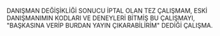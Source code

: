 DANIŞMAN DEĞİŞİKLİĞİ SONUCU İPTAL OLAN TEZ ÇALIŞMAM, ESKİ DANIŞMANIMIN KODLARI VE DENEYLERİ BİTMİŞ BU ÇALIŞMAYI, "BAŞKASINA VERİP BURDAN YAYIN ÇIKARABİLİRİM" DEDİĞİ ÇALIŞMA.
